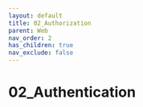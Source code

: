 ```yaml
---
layout: default
title: 02_Authorization
parent: Web
nav_order: 2
has_children: true
nav_exclude: false
---
```


# 02_Authentication
